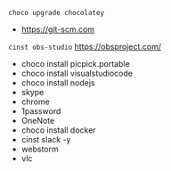 `choco upgrade chocolatey`

* https://git-scm.com

`cinst obs-studio` https://obsproject.com/

* choco install picpick.portable
* choco install visualstudiocode
* choco install nodejs
* skype
* chrome
* 1password
* OneNote
* choco install docker
* cinst slack -y
* webstorm
* vlc
